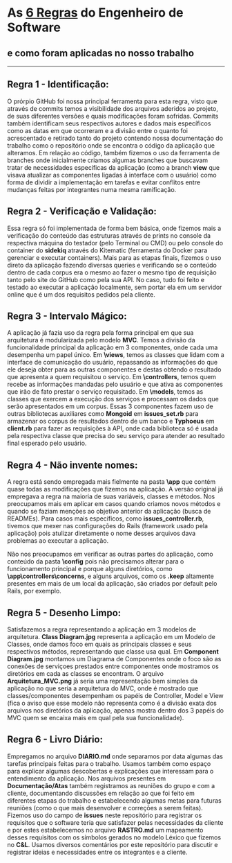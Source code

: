 # As [6 Regras](https://pes2006.wordpress.com/2006/03/15/disciplina/) do Engenheiro de Software
## e como foram aplicadas no nosso trabalho
--------------------------------------------
## Regra 1 - Identificação:
O prórpio GitHub foi nossa principal ferramenta para esta regra, visto que através de commits temos a visibilidade dos arquivos aderidos ao projeto, de suas diferentes versões e quais modificações foram sofridas. Commits também identificam seus respectivos autores e dados mais específicos como as datas em que ocorreram e a divisão entre o quanto foi acrescentado e retirado tanto do projeto contendo nossa documentação do trabalho como o repositório onde se encontra o código da aplicação que alteramos. Em relação ao código, também fizemos o uso da ferramenta de branches onde inicialmente criamos algumas branches que buscavam tratar de necessidades específicas da aplicação (como a branch **view** que visava atualizar as componentes ligadas à interface com o usuário) como forma de dividir a implementação em tarefas e evitar conflitos entre mudanças feitas por integrantes numa mesma ramificação.

## Regra 2 - Verificação e Validação:
Essa regra só foi implementada de forma bem básica, onde fizemos mais a verificação do conteúdo das estruturas através de prints no console da respectiva máquina do testador (pelo Terminal ou CMD) ou pelo console do container do **sidekiq** através do Kitematic (ferramenta do Docker para gerenciar e executar containers). Mais para as etapas finais, fizemos o uso direto da aplicação fazendo diversas queries e verificando se o conteúdo dentro de cada corpus era o mesmo ao fazer o mesmo tipo de requisição tanto pelo site do GitHub como pela sua API. No caso, tudo foi feito e testado ao executar a aplicação localmente, sem portar ela em um servidor online que é um dos requisitos pedidos pela cliente.

## Regra 3 - Intervalo Mágico:
A aplicação já fazia uso da regra pela forma principal em que sua arquitetura é modularizada pelo modelo **MVC**. Temos a divisão da funcionalidade principal da aplicação em 3 componentes, onde cada uma desempenha um papel único. Em **\views**, temos as classes que lidam com a interface de comunicação do usuário, repassando as informações do que ele deseja obter para as outras componentes e destas obtendo o resultado que apresenta a quem requisitou o serviço. Em **\controllers**, temos quem recebe as informações mandadas pelo usuário e que ativa as componentes que irão de fato prestar o serviço requisitado. Em **\models**, temos as classes que exercem a execução dos serviços e processam os dados que serão apresentados em um corpus. Essas 3 componentes fazem uso de outras bibliotecas auxiliares como **Mongoid** em **issues_set.rb** para armazenar os corpus de resultados dentro de um banco e **Typhoeus** em **client.rb** para fazer as requisições à API, onde cada biblioteca só é usada pela respectiva classe que precisa do seu serviço para atender ao resultado final esperado pelo usuário.

## Regra 4 - Não invente nomes:
A regra está sendo empregada mais fielmente na pasta **\app** que contém quase todas as modificações que fizemos na aplicação. A versão original já empregava a regra na maioria de suas variáveis, classes e métodos. Nos preocupamos mais em aplicar em casos quando criamos novos métodos e quando se faziam menções ao objetivo anterior da aplicação (busca de READMEs). Para casos mais específicos, como **issues_controller.rb**, tivemos que mexer nas configurações do Rails (framework usado pela aplicação) pois atulizar diretamente o nome desses arquivos dava problemas ao executar a aplicação.

Não nos preocupamos em verificar as outras partes do aplicação, como conteúdo da pasta **\config** pois não precisamos alterar para o funcionamento principal e porque alguns diretórios, como **\app\controllers\concerns**, e alguns arquivos, como os **.keep** altamente presentes em mais de um local da aplicação, são criados por default pelo Rails, por exemplo.

## Regra 5 - Desenho Limpo:
Satisfazemos a regra representando a aplicação em 3 modelos de arquitetura. **Class Diagram.jpg** representa a aplicação em um Modelo de Classes, onde damos foco em quais as principais classes e seus respectivos métodos, representando que classe usa qual. Em **Component Diagram.jpg** montamos um Diagrama de Componentes onde o foco são as conexões de serviçoes prestados entre componentes onde mostramos os diretórios em cada as classes se encontram. O arquivo **Arquitetura_MVC.png** já seria uma representação bem simples da aplicação no que seria a arquitetura do MVC, onde é mostrado que classes/componentes desempenham os papéis de Controller, Model e View (fica o aviso que esse modelo não representa como é a divisão exata dos arquivos nos diretórios da aplicação, apenas mostra dentro dos 3 papéis do MVC quem se encaixa mais em qual pela sua funcionalidade).

## Regra 6 - Livro Diário:
Empregamos no arquivo **DIARIO.md** onde separamos por data algumas das tarefas principais feitas para o trabalho. Usamos também como espaço para explicar algumas descobertas e explicações que interessam para o entendimento da aplicação. Nos arquivos presentes em **Documentação/Atas** também registramos as reuniões do grupo e com a cliente, documentando discussões em relação ao que foi feito em diferentes etapas do trabalho e estabelecendo algumas metas para futuras reuniões (como o que mais desenvolver e correções a serem feitas). Fizemos uso do campo de **issues** neste repositório para registrar os requisitos que o software teria que satisfazer pelas necessidades da cliente e por estes estabelecemos no arquivo **RASTRO.md** um mapeamento desses requisitos com os símbolos gerados no modelo Léxico que fizemos no **C&L**. Usamos diversos comentários por este repositório para discutir e registrar ideias e necessidades entre os integrantes e a cliente.
